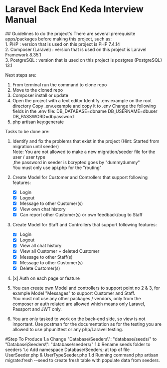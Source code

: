 <h1> Laravel Back End Keda Interview Manual</h1>
## Guidelines to do the project's
There are several prerequisite apps/packages before making this project, such as: <br>
1. PHP                  : version that is used on this project is PHP 7.4.14 <br>
2. Composer (Laravel)   : version that is used on this project is Laravel Framework 8.35.1<br>
3. PostgreSQL           : version that is used on this project is postgres (PostgreSQL) 13.1 <br>

Next steps are:
1. From terminal run the command to clone repo
2. Move to the cloned repo
3. Composer install or update
4. Open the project with a text editor Identify 
    .env.example on the root directory Copy .env.example and copy it to .env 
    Change the following fields in the .env 
    file:   DB_DATABASE=dbname 
            DB_USERNAME=dbuser 
            DB_PASSWORD=dbpassword
5. php artisan key:generate

Tasks to be done are:
1. Identify and fix the problems that exist in the project (Hint: Started from migration until seeder) <br>
    Note: You are not allowed to make a new migration/seeder file for the user / user type <br>
            ,the password in seeder is bcrypted goes by "dummydummy" <br>
            You must only use api.php for the "routing" <br>
			
			
2. Create Model for Customer and Controllers that support following features:
    - [x] Login
    - [x] Logout 
    - [x] Message to other Customer(s)
    - [x] View own chat history
    - [x] Can report other Customer(s) or own feedback/bug to Staff

3. Create Model for Staff and Controllers that support following features:
    - [x] Login
    - [x] Logout
    - [x] View all chat history 
    - [x] View all Customer + deleted Customer
    - [x] Message to other Staff(s)
    - [x] Message to other Customer(s)
    - [x] Delete Customer(s)

4. [x] Auth on each page or feature

5. You can create own Model and controllers to support point no 2 & 3, for example Model "Messages" to support Customer and Staff. <br>
    You must not use any other packages / vendors, only from the composer or auth related are allowed which means only Laravel, Passport and JWT only.

6. You are only tasked to work on the back-end side, so view is not important. Use postman for the documentation as for the testing you are allowed to use phpunittest or any php/Laravel testing.


#Step To Produce
1.a Change "Database\\Seeders\\": "database/seeds/" to "Database\\Seeders\\": "database/seeders/"
1.b Rename seeds folder to seeders
1.c Add namespace Database\Seeders; at top of file UserSeeder.php & UserTypeSeeder.php
1.d Running command php artisan migrate:fresh --seed to create fresh table with populate data from seeders.

